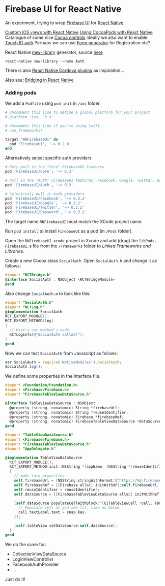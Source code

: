 # Firebase UI for React Native

An experiment, trying to wrap [Firebase UI]() for [React Native]() 

[Custom iOS views with React Native](http://almostobsolete.net/react-native/custom-ios-views-with-react-native.html)
[Using CocoaPods with React Native](https://shift.infinite.red/beginner-s-guide-to-using-cocoapods-with-react-native-46cb4d372995#.1xuceegqs)
Catalogue of some nice [Cocoa controls](https://www.cocoacontrols.com/)
Ideally we also want to enable [Touch ID auth](https://auth0.com/blog/2015/04/03/using-touchid-for-authentication-in-your-react-native-app/)
Perhaps we can use [Form generator](https://www.npmjs.com/package/react-native-form-generator) for Registration etc?

React Native [new-library](https://github.com/facebook/react-native/pull/405) generator, source [here](https://github.com/facebook/react-native/pull/405/commits/396439bf86df51067ea3bb539e1fee41214cf10b)

`react-native new-library --name Auth`

There is also [React Native Cordova plugins](http://blog.nparashuram.com/2015/10/using-cordova-plugins-in-react-native.html) as inspiration...

Also see: [Bridging in React Native](http://tadeuzagallo.com/blog/react-native-bridge/)

### Adding pods

We add a `Podfile` using `pod init` in `/ios` folder.

```ruby
# Uncomment this line to define a global platform for your project
# platform :ios, '9.0'

# Uncomment this line if you’re using Swift
# use_frameworks!

target "RNFirebaseUI" do
  pod 'FirebaseUI', '~> 0.2.0'
end
```

Alternatively select specific auth providers

```ruby
# Only pull in the "Core" FirebaseUI features
pod 'FirebaseUI/Core', '~> 0.3'

# Pull in the "Auth" FirebaseUI features: Facebook, Google, Twitter, and Email/Password auth
pod 'FirebaseUI/Auth', '~> 0.3'

# Selectively pull in Auth providers
pod 'FirebaseUI/Facebook', '~> 0.3.2'
pod 'FirebaseUI/Google', '~> 0.3.2'
pod 'FirebaseUI/Twitter', '~> 0.3.2'
pod 'FirebaseUI/Password', '~> 0.3.2' 
```

The target name `RNFirebaseUI` must match the XCode project name.

Run `pod install` to install `FirebaseUI` as a pod (in `/Pods` folder).

Open the `RNFirebaseUI.xcode` project in Xcode and add (drag) the `libPods-FirebaseUI.a` file from the `/Frameworks` folder 
to *Linked Frameworks and Libraries*.


Create a new Cocoa class `SocialAuth`. Open `SocialAuth.h` and change it as follows:

```objective-c
#import "RCTBridge.h"
@interface SocialAuth : NSObject <RCTBridgeModule>
@end
```

Also change `SocialAuth.m` to look like this:

```objective-c
#import "SocialAuth.h"
#import "RCTLog.h"
@implementation SocialAuth
RCT_EXPORT_MODULE();
RCT_EXPORT_METHOD(log)
{
  // Here's our method's code
  RCTLogInfo(@"SocialAuth called!");
}
@end
```

Now we can test `SocialAuth` from Javascript as follows:

```js
var SocialAuth = require('NativeModules').SocialAuth;
SocialAuth.log();
```

We define some properties in the interface file.

```objective-c
#import <Foundation/Foundation.h>
#import <Firebase/Firebase.h>
#import "FirebaseTableViewDataSource.h"

@interface TableViewDataSource : NSObject
  @property (strong, nonatomic) String *firebaseUrl;
  @property (strong, nonatomic) String *reuseIdentifier;
  @property (strong, nonatomic) Firebase *firebaseRef;
  @property (strong, nonatomic) FirebaseTableViewDataSource *dataSource;
@end
```

```objective-c
#import "TableViewDataSource.h"
#import <Firebase/Firebase.h>
#import "FirebaseTableViewDataSource.h"
#import "AppDelegate.h"

@implementation TableViewDataSource
  RCT_EXPORT_MODULE();
  RCT_EXPORT_METHOD(init:(NSString *)appName, (NSString *)reuseIdentifier)
  {
    // make into properties
    self.firebaseUrl = [NSString stringWithFormat:@"https://%@.firebaseio.com/", appName];    
    self.firebaseRef = [[Firebase alloc] initWithUrl:self.firebaseUrl;    
    self.reuseIdentifier = reuseIdentifier;
    self.dataSource = [[FirebaseTableViewDataSource alloc] initWithRef:firebaseRef cellReuseIdentifier:self.reuseIdentifier view:self.tableView];

    [self.dataSource populateCellWithBlock:^(UITableViewCell *cell, FDataSnapshot *snap) {
      // Populate cell as you see fit, like as below
      cell.textLabel.text = snap.key;
    }];

    [self.tableView setDataSource:self.dataSource];
  }
@end
```

We do the same for:
- CollectionViewDataSource
- LoginViewController
- FacebookAuthProvider
- ...

Just do it!
